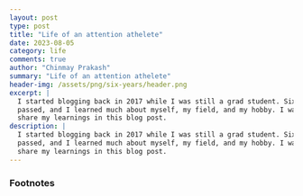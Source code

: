 ```yaml
---
layout: post
type: post
title: "Life of an attention athelete"
date: 2023-08-05
category: life
comments: true
author: "Chinmay Prakash"
summary: "Life of an attention athelete"
header-img: /assets/png/six-years/header.png
excerpt: |
  I started blogging back in 2017 while I was still a grad student. Six years
  passed, and I learned much about myself, my field, and my hobby. I want to
  share my learnings in this blog post.
description: |
  I started blogging back in 2017 while I was still a grad student. Six years
  passed, and I learned much about myself, my field, and my hobby. I want to
  share my learnings in this blog post.
---
```


<!-- <span class="firstcharacter">I</span> don't remember the exact date I started my
blog. My [first commit](https://github.com/ljvmiranda921/ljvmiranda921.github.io/commit/5a107a575601952a5cbfea964cf9a23346b7fd20)
was January 17, 2017, but it may be older than that, as I squashed all my
commits in 2016 (I know, it's bad practice). I published my [first blog
post](/life/2017/01/16/hello-world/) on January 16, but I've been blogging in
WordPress long before.  So I'll just take what's on the record&mdash; **January 16**
was the birth of this blog.

> January 16 was the birth of this blog.

Six years! In the greater scheme of things, six years is just peanuts. People I
look up to, like [Simon Willison](https://simonwillison.net/2022/Jun/12/twenty-years/) and
[Scott Hanselman](https://www.hanselman.com/blog/i-got-tired), have been blogging for
over twenty years. But I'll pat myself on the back: it is easy to start things,
but sticking to it for long periods of time is already an achievement.

I started this blog because [I wanted to record my tech journey](/about/). At
first, I was writing for myself. My initial posts were grad school assignments,
notes from online courses, and how-tos on technical problems. Then, when I
started working for a consulting firm, I wrote a few industry analyses and
opinions. Now that I'm working for an open-source library, I'm diving deep into
linguistics and natural language processing (NLP). You can definitely trace my
career path through my [Notebook](/notebook/)!

In this blog post, I want to talk about six lessons I learned from this journey.

## 1. Writing output is proportional to input  -->
<!--
I used to blog sporadically until I decided to publish one blog post
per month. I thought that would be an easier cadence, for I have one month to
write something. However, by the sixth month, I was running out of ideas! So I was
scrambling for something to write, just any output, as long as I had something.
*Nothing came out.* Instead, I took the pressure off writing when I was in
between jobs: I focused on reading books, playing games, and immersing myself
in different media.

The following month, I was full of zest. Writing came easy, and my drafts flowed
like water. At that moment, I learned that if I want to be consistent with my
outputs, I need to be consistent with my inputs. The two are directly
proportional.

If we think of writing as a way to organize our thoughts, then there should be
thoughts to begin with. Writing is thinking. We collate these thoughts from
different inputs (books, newsletters, social media, etc.) and transform them
into something uniquely our own.

> If we think of writing as a way to organize our thoughts, then there should
> be thoughts to begin with. Writing is thinking.


![](/assets/png/six-years/inputs.png){:width="700px"}
{: style="text-align: center;"}

I also realized that my intake of information should go beyond quantity.
Subscribing to everything is easy but can also be counterproductive. So I
learned to curate what I consume. This led to practices that I developed over
time:
- **Have a backlog of ideas.** I use [Github Issues](https://github.com/ljvmiranda921/ljvmiranda921.github.io/issues) to keep track of random ideas I
come across from time to time. I'm also liberal in closing issues I don't find
interesting anymore.
- **Use RSS Readers and Twitter Lists.** I use [Inoreader](https://inoreader.com) to curate the content I
consume from the internet. The same goes for Twitter and Mastodon. Sometimes,
all I need is a chronological feed. Although social media recommendations help
with exploration, they are overwhelming.
- **Take notes!** I usually have [a notebook at hand](/life/2022/08/04/pen-and-paper/) to process insights and
"rehearse" blog posts. My prompt usually goes like this: "If I write a blog post
about this topic, what would be the title? What will be the headers?"

These practices instilled the idea that the act of writing happens before I open
my text editor. It also shows how integral writing (or blogging) is in my
thinking process. The quality of my outputs is proportional to the quality of my
inputs.


## 2. Optimize for readers who skim

One thing I realized as a consumer and producer of information is that, I'm
biased towards my writing. I read my blog line by line, slowly digesting the
words I wrote. This is not the case for other content. I read voraciously,
skimming through text and figures. Perhaps others read my blog the same way. So
I learned to optimize for the reader's time. Every time I finish a blog post, I
ask myself: would a reader get what I'm trying to say if they just skimmed
through the post?

> Every time I finish a blog post, I ask myself: would a reader get what I'm trying to
> say if they just skimmed through the post?

At an extreme level, I could've just written a Twitter thread of bullet points.
But I write prose to express myself. So instead, I learned to **tell a story
through headings.** Yes, headings. I got this trick while working in consulting:
slide headers shouldn't just be sterilized scientific paper jargon like
Introduction, Methodology, or Conclusion. Instead, headings should at least form
a sentence when read from start to end.  Someone should be able to learn
something just by reading the headers.  Of course, I still need to improve this
practice, but it helps focus one's discussion!

> The key takeaway is to make a huge blob of text more approachable.

Another practice I learned early on is to **include a lot of illustrations
deliberately.** There are many tools for drawing simple charts. Over the
years, I jumped from
[LaTeX/TikZ](https://www.overleaf.com/learn/latex/TikZ_package),
[Inkscape](https://inkscape.org/), [Excalidraw](https://excalidraw.com/), and
[TLDraw](https://www.tldraw.com/). This 2023, I plan to be more consistent with
my design and use Figma with custom components. For example, if you look at this
blog post, the style looks like it was drawn from Tikz, but it's all Figma.
Excalidraw and TLDraw do not fit the "look" of my blog, whereas Tikz and
Inkscape are hard to use. The key takeaway is to make a huge blob of text more
approachable. It can be through formatting, content structure, or illustrations.


## 3. Views are nice, but they're not everything

I used to enjoy writing introductory articles. I get to exercise my teaching
muscles and they tend to draw many readers! Numbers going up gives a surge of
dopamine. It makes your writing feel valued. However, I find it unsatisfying. I
realized early on that I didn't want my blog to stay in beginner purgatory. It
doesn't reflect why I started my blog in the first place, that is, to trace my
tech journey. I want to see myself grow. Views do not measure that.

So I started writing fewer beginner blog posts. I noticed that the number of
views dropped significantly. It seems that the two are inversely correlated.[^1]
However, I get more quality hits: I receive the occasional thank you e-mail and
insightful comment. Knowing that one person resonates with your niche feels
satisfying!

[^1]:

    Of course, there's also the possibility that I'm not sharing with the right
    audience. Occasionally when my blog post shows up in [Hacker
    News](https://news.ycombinator.com), I get an immense amount of hits and
    feedback. But those are rare occurrences, and I don't want to count on that.

I think it is hypocritical to say that I don't care about views. Of course, it
feels good to be read. So over the years, I tried to maintain a ratio of writing
<a id="twoforme">"two for me and one for them."</a>

> ... over the years, I tried to maintain a ratio of writing
> "two [blog posts] for me and one for them [the audience]."

![](/assets/png/six-years/quad.png){:width="700px"}
{: style="text-align: center;"}

This rule means that for every two posts I write for myself, I *can* write
another introductory blog post. Writing for myself feels satisfying, doubly
so when it gets folks reading. On the other hand, writing beginner blog posts is
a slog, and there's an off-chance that no one reads them. So probability-wise,
writing for myself most of the time has a higher expected value.

> I make it a point to endow my perspective when writing beginner blog posts.
> There could be a hundred blog posts about X, but my view and take on it are
> unique.

Lastly, I make it a point to endow my perspective when writing beginner blog
posts. For example, there could be a fitting analogy for a particular concept or
a compelling project for a specific library. There could be a hundred blog posts
about X, but my view and take on it are unique. It also makes the writing
process more exciting!

## 4. Blogging is half marketing

For blog posts that I write for others (see ["two for me, one for
them"](#twoforme)), writing is just half of the process. The other half involves
sharing my work with the public. Marketing. SEO. I used to scoff unfairly at
those words. It reminds me of a sleazy salesman ripped straight out of *The Wolf
of Wall Street.* It seems manipulative, superficial even. "Build it, and they
will come" was the motto of the day. Well, I learned that no one will come if
you don't talk about what you've built.

> "Build it, and they will come" was the motto of the day. Well, I learned that
> no one will come if you don't talk about what you've built.

I'm slowly learning how to integrate marketing into my blogging workflow.
However, I still err on the side of not sharing and keeping my blog posts to
myself. There's inertia on putting myself out there. Six years passed, and I
still feel the same fear and reservation.

Nevertheless, I learned that **marketing starts even before writing.** For
example, during pre-writing, I learned to use tools like [Moz](https://moz.com)
to search for keywords that I can use to title a blog post. Then after writing,
I check [Plausible](https://plausible.io) to know which communities read my
posts so I can share there next time. My hard and fast rule is that when I labor
over a problem or a concept, and the resources on the internet are scarce, it's
a good sign that it may be a good blog post topic. I then use the abovementioned
tools to verify if my intuition is correct.

I still find the whole thing overwhelming. And through the years, I've only
taken baby steps in this side of blogging. Sometimes I do these practices above,
and no one bats an eye to a post; sometimes, I write for myself, and it gets
shared around. So, perhaps, I'm not too bullish on the marketing aspect of
blogging (even if I acknowledge that it's a part of it) because writing for
myself works! But I'm open to learning, and I plan to develop this skill in the
next six years.


## 5. Write a first draft when I'm inspired

This lesson goes against the usual adage that one should not wait for
inspiration to start writing. However, inspiration is a huge factor in my
blogging enjoyment. It also ties into my first lesson: to get consistent ideas,
I need to draw from many sources of inspiration. The converse is also true: I
must drop everything and write a first draft when I'm suddenly inspired by
something.

I find that **inspiration has a half-life.** It is a function of time. As time
passes, I get less inspired. Perhaps this is but a symptom of shiny object
syndrome: I get bored and start looking for other exciting things to do.
Moreover, once I see my blog post taking shape, the last 10% becomes harder to
do. Weird!

![](/assets/png/six-years/inspiration.png){:width="700px"}
{: style="text-align: center;"}

> I find that inspiration has a half-life. It is a function of time.
> Throughout my blogging experience, I learned to manage my inspiration.

Throughout my blogging experience, I learned to **manage my inspiration.** I
think I'm getting better at it. When inspiration starts decaying, I switch
things up and pour my effort into editing. Usually, I take a day or two not
thinking about the blog post, and then go into editing mode. This cadence and
variety help keep the momentum and add a forcing function to stall that
half-life. *Pre-writing* also helps.  Having the materials and references ready
hastens the process. I workshop a title, draft my headings, and then write the
key takeaways. The process of writing is then a matter of expanding these bullet
points into prose.

Lastly, I learned to be indiscriminate in *discarding drafts* that do not spark
joy.  It happens when my inspiration reaches the end of its half-life. Sure,
there is a sunk cost, but I can always reuse paragraphs or analogies in a future
blog post. I don't permanently delete drafts; I keep them in a `_drafts` folder
or [Obsidian](https://obsidian.md).


## 6. Keep a changelog for every blog post

Sometimes, you'll notice that I append a changelog at the end of my blog posts.
I record the date, a short one-liner about how the post has changed (&agrave; la git
commit message), and links where the post got significant traction. Keeping a
changelog informs readers on how the blog post evolved, with all its corrections
and feedback.

**Treating my blog post as a live document keeps me sane.** Sometimes, I stall
publishing for too long so I can scan for errors and oversights. But, as a live
document, I grant myself the mindset that it's alright to hit publish (of
course, after a few rounds of corrections) because I can refine the blog post
later. It's not final, and it's not permanent. But I also understand that I need
to be responsible. Write, then give a few rounds of edits, and then publish.

> [By keeping a changelog] I grant myself the mindset that it's alright to hit publish
> because I can refine the blog post later.

Overall, I see my blog not only as a chronological timeline of things I wrote
but also as a record of my thoughts, past and present. It's both good and bad.
It's nice to see myself evolve, but it's scary to think of old blog posts
haunting me. Keeping a changelog allows me to say: *"yeah, I thought of this
before, but I changed my mind about it now."* I like [Shawn
Wang](https://www.swyx.io/about)'s analogy of this process as
[**annealing**](https://www.swyx.io/blogpost-annealing): like metal, we apply
heat in the form of feedback, etc., on a blog post to shape it in a better form.
Keeping a changelog enables me to track this refinement process.


## Final thoughts: the next six years

Six years! I was supposed to write a post like this last year during my blog's
fifth year&mdash;multiples of five seem complete&mdash;but I lost track of time, and now
we're here. Perhaps six years is a good cadence: it's like an extra mile after
finishing a 5-mi run.

I plan to **stick to this system for the next six years.** I don't aspire to any
specific outcomes. For things I do during my spare time, I instead measure
myself by leading indicators: write a blog post per month, write more about this
topic, etc. I feel more relaxed that way.

I hope to **write more technical blog posts** and veer away from industry analyses
and "thought leadership." I like [Eugene Yan's](https://eugeneyan.com/writing/)
latest articles; they're like study notes but are more in-depth and easier to
read. I also like [Lilian Weng](https://lilianweng.github.io/) and [Sebastian
Ruder's](https://ruder.io/) blogs: I'm playing with the idea that writing
literature reviews are an excellent output when studying a topic. They require a
lot of research though, but I think a month and a half should suffice.

Overall, I'm excited about the next six years! I hope I never stop writing. It's
a weird thing to say because I love doing it. If you've been following my blog
since the beginning, thank you, and say hi! If you've stumbled into this blog
post from my other works, please say hi as well! Thank you for reading, and I
wish you well for the year!

#### Changelog
- 2023-01-12: Fix grammar and spelling -->

### Footnotes
